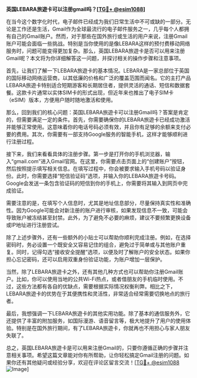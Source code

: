 **英国LEBARA旅遊卡可以注册gmail吗？[[TG💪+ @esim1088](https://t.me/s/esim1088)]**

在当今这个数字化时代，电子邮件已经成为我们日常生活中不可或缺的一部分。无论是工作还是生活，Gmail作为全球最流行的电子邮件服务之一，几乎每个人都拥有自己的Gmail账户。然而，对于那些在国外旅行或生活的用户来说，注册Gmail账户可能会面临一些挑战。特别是当你使用的是像LEBARA这样的预付费移动网络服务时，问题可能变得更加复杂。那么，英国LEBARA旅遊卡是否可以用来注册Gmail呢？本文将为你详细解答这一问题，并探讨相关的操作步骤和注意事项。

首先，让我们了解一下LEBARA旅遊卡的基本情况。LEBARA是一家总部位于英国的国际移动网络运营商，以其低廉的价格和广泛的覆盖范围而闻名。它的主打产品LEBARA旅遊卡特别适合短期游客和长期居住者，提供灵活的通话、短信和数据套餐。这款卡片通常以实体SIM卡的形式出现，但近年来也推出了电子SIM卡（eSIM）版本，方便用户随时随地激活和使用。

那么，回到我们的核心问题：英国LEBARA旅遊卡可以注册Gmail吗？答案是肯定的，但需要满足一定的条件。首先，你需要确保你的LEBARA旅遊卡已经成功激活并能够正常使用。这意味着你的电话号码必须有效，并且你有足够的余额来支付必要的费用。其次，你需要有一部支持Google服务的智能手机，这样才能够顺利进行注册过程。

接下来，我们来看看具体的注册步骤。第一步是打开你的手机浏览器，输入“gmail.com”进入Gmail官网。在这里，你需要点击页面上的“创建账户”按钮，然后按照提示填写相关信息。在填写过程中，你会被要求输入手机号码以验证身份。此时，你需要选择“短信验证码”选项，并输入你的LEBARA旅遊卡号码。Google会发送一条包含验证码的短信到你的手机上，你需要将其输入到网页中完成验证。

需要注意的是，在填写个人信息时，尤其是地址信息部分，尽量保持真实性和准确性。因为Google可能会对新注册的账户进行审核，如果发现信息不一致，可能会导致账户被冻结甚至封禁。此外，为了避免不必要的麻烦，建议不要频繁更换设备或IP地址进行注册尝试。

除了上述步骤外，还有一些额外的小贴士可以帮助你顺利完成注册。例如，在选择密码时，务必设置一个既安全又容易记住的组合，避免过于简单或与其他账户重复。同时，记得勾选“接收安全提醒”选项，以便及时了解账户的安全状态。如果你担心忘记密码，还可以启用双重身份验证功能，为账户增加一层保护。

当然，除了LEBARA旅遊卡之外，还有其他几种方式也可以帮助你注册Gmail账户。比如，你可以使用当地的公共Wi-Fi热点，或者借朋友的手机临时使用。不过，这些方法都有各自的优缺点，需要根据实际情况权衡利弊。相比之下，LEBARA旅遊卡的优势在于其便携性和灵活性，非常适合经常需要切换地点的旅行者。

最后，我想强调一下LEBARA旅遊卡的其他实用功能。除了基本的通信服务外，它还提供了丰富的附加服务，如国际漫游、语音留言等，极大地提升了用户的使用体验。特别是在国外旅行期间，有了LEBARA旅遊卡，你就再也不用担心与家人朋友失联了。

总之，英国LEBARA旅遊卡是可以用来注册Gmail的，只要你遵循正确的步骤并注意相关事项。希望这篇文章能对你有所帮助，让你轻松搞定Gmail注册的问题。如果你还有其他疑问或经验分享，欢迎在评论区留言交流！[[TG💪+ @esim1088](https://t.me/s/esim1088) ![Image](https://i.postimg.cc/4NQfJmqS/Snipaste-2025-05-13-00-14-12.png)]